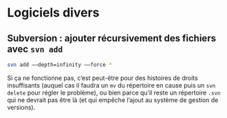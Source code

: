 # Logiciels divers

## Subversion : ajouter récursivement des fichiers avec `svn add`

```bash
svn add ––depth=infinity ––force *
```

Si ça ne fonctionne pas, c’est peut-être pour des histoires de droits insuffisants (auquel cas il faudra un `mv` du répertoire en cause puis un `svn delete` pour régler le problème), ou bien parce qu’il reste un répertoire `.svn` qui ne devrait pas être là (et qui empêche l’ajout au système de gestion de versions).
